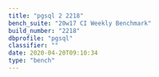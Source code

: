 ```yaml
---
title: "pgsql 2 2218"
bench_suite: "20w17 CI Weekly Benchmark"
build_number: "2218"
dbprofile: "pgsql"
classifier: ""
date: 2020-04-20T09:10:34
type: "bench"
---
```

